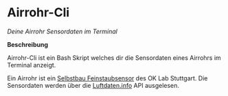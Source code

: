 # Airrohr-Cli
*Deine Airrohr Sensordaten im Terminal*

**Beschreibung**

Airrohr-Cli ist ein Bash Skript welches dir die Sensordaten eines Airrohrs im Terminal anzeigt.

Ein Airrohr ist ein [Selbstbau Feinstaubsensor](http://luftdaten.info/feinstaubsensor-bauen/) des OK Lab Stuttgart.
Die Sensordaten werden über die [Luftdaten.info](hhtp://luftdaten.info) API ausgelesen. 
